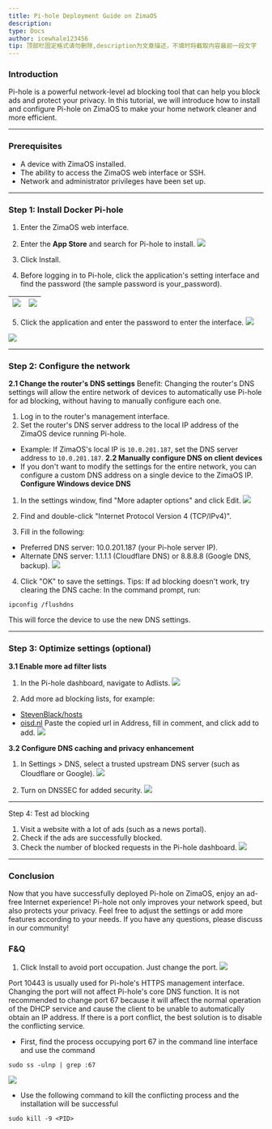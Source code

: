 ```yaml
---
title: Pi-hole Deployment Guide on ZimaOS
description: 
type: Docs
author: icewhale123456
tip: 顶部栏固定格式请勿删除,description为文章描述，不填时将截取内容最前一段文字
---
```

### Introduction
Pi-hole is a powerful network-level ad blocking tool that can help you block ads and protect your privacy. In this tutorial, we will introduce how to install and configure Pi-hole on ZimaOS to make your home network cleaner and more efficient.

---
### Prerequisites
- A device with ZimaOS installed.
- The ability to access the ZimaOS web interface or SSH.
- Network and administrator privileges have been set up.

---
### Step 1: Install Docker Pi-hole
1. Enter the ZimaOS web interface.
2. Enter the **App Store** and search for Pi-hole to install.
![](https://manage.icewhale.io/api/static/docs/1734678654109_image.png)

3. Click Install.
4. Before logging in to Pi-hole, click the application's setting interface and find the password (the sample password is your_password).

| ![](https://manage.icewhale.io/api/static/docs/1734678694677_image.png) | ![](https://manage.icewhale.io/api/static/docs/1734678703824_image.png) |
| - | - |


5. Click the application and enter the password to enter the interface.
![](https://manage.icewhale.io/api/static/docs/1734678749177_image.png)

![](https://manage.icewhale.io/api/static/docs/1734678754268_image.png)


---
### Step 2: Configure the network
**2.1 Change the router's DNS settings**
Benefit: Changing the router's DNS settings will allow the entire network of devices to automatically use Pi-hole for ad blocking, without having to manually configure each one.
1. Log in to the router's management interface.
2. Set the router's DNS server address to the local IP address of the ZimaOS device running Pi-hole.
- Example: If ZimaOS's local IP is `10.0.201.187`, set the DNS server address to `10.0.201.187`.
**2.2 Manually configure DNS on client devices**
- If you don't want to modify the settings for the entire network, you can configure a custom DNS address on a single device to the ZimaOS IP.
**Configure Windows device DNS**
1. In the settings window, find "More adapter options" and click Edit.
![](https://manage.icewhale.io/api/static/docs/1734679538566_image.png)

2. Find and double-click "Internet Protocol Version 4 (TCP/IPv4)".
3. Fill in the following:
- Preferred DNS server: 10.0.201.187 (your Pi-hole server IP).
- Alternate DNS server: 1.1.1.1 (Cloudflare DNS) or 8.8.8.8 (Google DNS, backup).
![](https://manage.icewhale.io/api/static/docs/1734679557759_image.png)

4. Click "OK" to save the settings.
Tips: If ad blocking doesn't work, try clearing the DNS cache:
In the command prompt, run:
```
ipconfig /flushdns
```

This will force the device to use the new DNS settings.

---
### Step 3: Optimize settings (optional)
**3.1 Enable more ad filter lists**
1. In the Pi-hole dashboard, navigate to Adlists.
![](https://manage.icewhale.io/api/static/docs/1734679945680_image.png)

2. Add more ad blocking lists, for example:
- [StevenBlack/hosts](https://github.com/StevenBlack/hosts)
- [oisd.nl](https://oisd.nl/)
Paste the copied url in Address, fill in comment, and click add to add.
![](https://manage.icewhale.io/api/static/docs/1734680053090_image.png)

**3.2 Configure DNS caching and privacy enhancement**
1. In Settings > DNS, select a trusted upstream DNS server (such as Cloudflare or Google).
![](https://manage.icewhale.io/api/static/docs/1734680136362_image.png)

2. Turn on DNSSEC for added security.
![](https://manage.icewhale.io/api/static/docs/1734680141523_image.png)


---
Step 4: Test ad blocking
1. Visit a website with a lot of ads (such as a news portal).
2. Check if the ads are successfully blocked.
3. Check the number of blocked requests in the Pi-hole dashboard.
![](https://manage.icewhale.io/api/static/docs/1734680159332_image.png)


---
### Conclusion
Now that you have successfully deployed Pi-hole on ZimaOS, enjoy an ad-free Internet experience! Pi-hole not only improves your network speed, but also protects your privacy. Feel free to adjust the settings or add more features according to your needs. If you have any questions, please discuss in our community!
### F&Q
1. Click Install to avoid port occupation. Just change the port.
![](https://manage.icewhale.io/api/static/docs/1734680182479_image.png)

Port 10443 is usually used for Pi-hole's HTTPS management interface. Changing the port will not affect Pi-hole's core DNS function.
It is not recommended to change port 67 because it will affect the normal operation of the DHCP service and cause the client to be unable to automatically obtain an IP address. If there is a port conflict, the best solution is to disable the conflicting service.
- First, find the process occupying port 67 in the command line interface and use the command
```
sudo ss -ulnp | grep :67
```

![](https://manage.icewhale.io/api/static/docs/1734680210741_image.png)

- Use the following command to kill the conflicting process and the installation will be successful
```
sudo kill -9 <PID>
```
